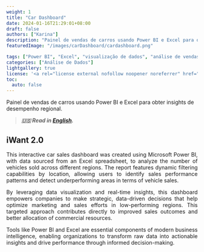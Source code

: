 ```yaml
---
weight: 1
title: "Car Dashboard"
date: 2024-01-16T21:29:01+08:00
draft: false
authors: ["Karina"]
description: "Painel de vendas de carros usando Power BI e Excel para obter insights de desempenho regional."
featuredImage: "/images/carDashboard/cardashboard.png"

tags: ["Power BI", "Excel", "visualização de dados", "análise de vendas", "inteligência empresarial"]
categories: ["Análise de Dados"]
lightgallery: true
license: '<a rel="license external nofollow noopener noreferrer" href="https://creativecommons.org/licenses/by-nc/4.0/" target="_blank">CC BY-NC 4.0</a>'
toc:
  auto: false
---
```


Painel de vendas de carros usando Power BI e Excel para obter insights de desempenho regional.

<!--more-->

> ***🇺🇸 Read in [English](http://karinagante.github.io/car-dashboard/).***

## iWant 2.0

<p align="justify">This interactive car sales dashboard was created using Microsoft Power BI, with data sourced from an Excel spreadsheet, to analyze the number of vehicles sold across different regions. The report features dynamic filtering capabilities by location, allowing users to identify sales performance patterns and detect underperforming areas in terms of vehicle sales.</p>

<p align="justify">By leveraging data visualization and real-time insights, this dashboard empowers companies to make strategic, data-driven decisions that help optimize marketing and sales efforts in low-performing regions. This targeted approach contributes directly to improved sales outcomes and better allocation of commercial resources.</p>

<p align="justify">Tools like Power BI and Excel are essential components of modern business intelligence, enabling organizations to transform raw data into actionable insights and drive performance through informed decision-making.</p>